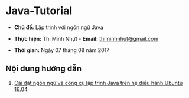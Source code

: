 # Java-Tutorial

* **Chủ đề:** Lập trình với ngôn ngữ Java

* **Thực hiện:** Thi Minh Nhựt - **Email:** thiminhnhut@gmail.com

* **Thời gian:** Ngày 07 tháng 08 năm 2017

## Nội dung hướng dẫn

1. [Cài đặt ngôn ngữ và công cụ lập trình Java trên hệ điều hành Ubuntu 16.04](https://github.com/thiminhnhut/Java-Tutorial/blob/master/tutorials/caidatjava.md)


